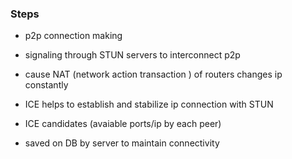 ### Steps

- p2p connection making
- signaling through STUN servers to interconnect p2p
- cause NAT (network action transaction ) of routers changes ip constantly
- ICE helps to establish and stabilize ip connection with STUN

- ICE candidates (avaiable ports/ip by each peer)
- saved on DB by server to maintain connectivity
